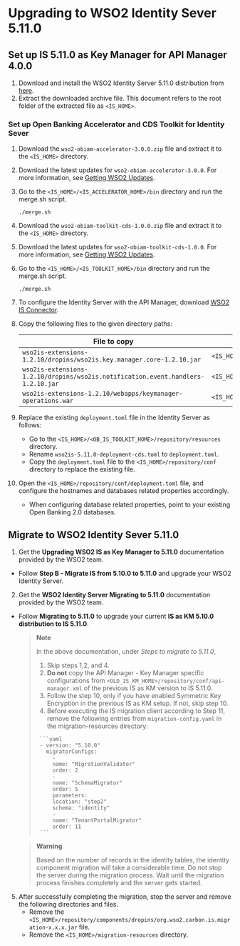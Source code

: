 # Upgrading to WSO2 Identity Sever 5.11.0

## Set up IS 5.11.0 as Key Manager for API Manager 4.0.0

   1. Download and install the WSO2 Identity Server 5.11.0 distribution from [here](https://wso2.com/identity-server/).
   2. Extract the downloaded archive file. This document refers to the root folder of the extracted file as `<IS_HOME>`.

### Set up Open Banking Accelerator and CDS Toolkit for Identity Sever

1. Download the `wso2-obiam-accelerator-3.0.0.zip` file and extract it to the `<IS_HOME>` directory.
2. Download the latest updates for `wso2-obiam-accelerator-3.0.0`. For more information, see [Getting WSO2 Updates](https://cds.ob.docs.wso2.com/en/latest/install-and-setup/setting-up-servers/#getting-wso2-updates).
3. Go to the `<IS_HOME>/<IS_ACCELERATOR_HOME>/bin` directory and run the merge.sh script.

     ```
     ./merge.sh
     ```

4. Download the `wso2-obiam-toolkit-cds-1.0.0.zip` file and extract it to the `<IS_HOME>` directory.
5. Download the latest updates for `wso2-obiam-toolkit-cds-1.0.0`. For more information, see [Getting WSO2 Updates](https://cds.ob.docs.wso2.com/en/latest/install-and-setup/setting-up-servers/#getting-wso2-updates).
6. Go to the `<IS_HOME>/<IS_TOOLKIT_HOME>/bin` directory and run the merge.sh script.

     ```
     ./merge.sh
     ```

7. To configure the Identity Server with the API Manager, download [WSO2 IS Connector](https://apim.docs.wso2.com/en/4.0.0/assets/attachments/administer/wso2is-extensions-1.2.10.zip).
8. Copy the following files to the given directory paths:

    | File to copy | Location to  |
    |---------|-------------------|
    |`wso2is-extensions-1.2.10/dropins/wso2is.key.manager.core-1.2.10.jar`|`<IS_HOME>/repository/components/dropins`|
    |`wso2is-extensions-1.2.10/dropins/wso2is.notification.event.handlers-1.2.10.jar`|`<IS_HOME>/repository/components/dropins`|
    |`wso2is-extensions-1.2.10/webapps/keymanager-operations.war`|`<IS_HOME>/repository/deployment/server/webapps`|

9. Replace the existing `deployment.toml` file in the Identity Server as follows:
    - Go to the `<IS_HOME>/<OB_IS_TOOLKIT_HOME>/repository/resources` directory.
    - Rename `wso2is-5.11.0-deployment-cds.toml` to `deployment.toml`.
    - Copy the `deployment.toml` file to the `<IS_HOME>/repository/conf` directory to replace the existing file.

10. Open the `<IS_HOME>/repository/conf/deployment.toml` file, and configure the hostnames and databases related
    properties accordingly.
    - When configuring database related properties, point to your existing Open Banking 2.0 databases.
    
## Migrate to WSO2 Identity Sever 5.11.0

1. Get the **Upgrading WSO2 IS as Key Manager to 5.11.0** documentation provided by the WSO2 team.

- Follow **Step B - Migrate IS from 5.10.0 to 5.11.0** and upgrade your WSO2 Identity Server.

2. Get the **WSO2 Identity Server Migrating to 5.11.0** documentation provided by the WSO2 team.

- Follow **Migrating to 5.11.0** to upgrade your current **IS as KM 5.10.0 distribution to IS 5.11.0**.
    
    >**Note**
    >
    >    In the above documentation, under *Steps to migrate to 5.11.0*,
    >
    >    1. Skip steps 1,2, and 4.
    >    2. **Do not** copy the API Manager - Key Manager specific configurations from 
            `<OLD_IS_KM_HOME>/repository/conf/api-manager.xml` of the previous IS as KM version to IS 5.11.0.
    >    3. Follow the step 10, only if you have enabled Symmetric Key Encryption in the previous IS as KM setup. 
            If not, skip step 10.
    >    4. Before executing the IS migration client according to Step 11, remove the following entries from 
            `migration-config.yaml` in the migration-resources directory:
    >
    >      ```yaml
    >      - version: "5.10.0"
    >        migratorConfigs:
    >          -
    >          name: "MigrationValidator"
    >          order: 2
    >          -
    >          name: "SchemaMigrator"
    >          order: 5
    >          parameters:
    >          location: "step2"
    >          schema: "identity"
    >          -
    >          name: "TenantPortalMigrator"
    >          order: 11
    >      ```
    
    >**Warning**
    >
    >    Based on the number of records in the identity tables, the identity component migration will take a considerable time. 
        Do not stop the server during the migration process. Wait until the migration process finishes completely and the server gets started.

5. After successfully completing the migration, stop the server and remove the following directories and files.
     - Remove the `<IS_HOME>/repository/components/dropins/org.wso2.carbon.is.migration-x.x.x.jar` file.
     - Remove the `<IS_HOME>/migration-resources` directory.

